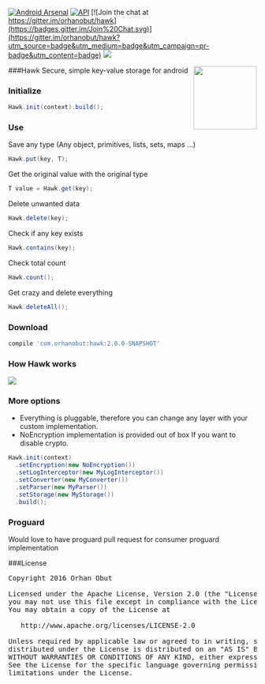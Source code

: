 [![Android Arsenal](https://img.shields.io/badge/Android%20Arsenal-Hawk-brightgreen.svg?style=flat)](https://android-arsenal.com/details/1/1568)      [![API](https://img.shields.io/badge/API-8%2B-brightgreen.svg?style=flat)](https://android-arsenal.com/api?level=8)   [![Join the chat at https://gitter.im/orhanobut/hawk](https://badges.gitter.im/Join%20Chat.svg)](https://gitter.im/orhanobut/hawk?utm_source=badge&utm_medium=badge&utm_campaign=pr-badge&utm_content=badge)  [![](https://img.shields.io/badge/AndroidWeekly-%23141-blue.svg)](http://androidweekly.net/issues/issue-141)

<img align='right' src='https://github.com/orhanobut/hawk/blob/master/art/hawk-logo.png' width='128' height='128'/>

###Hawk
Secure, simple key-value storage for android

### Initialize
```java
Hawk.init(context).build();
```
### Use
Save any type (Any object, primitives, lists, sets, maps ...)
```java
Hawk.put(key, T);
```
Get the original value with the original type
```java
T value = Hawk.get(key);
```
Delete unwanted data
```java
Hawk.delete(key);
```
Check if any key exists
```java
Hawk.contains(key);
```
Check total count
```java
Hawk.count();
```
Get crazy and delete everything
```java
Hawk.deleteAll();
```

### Download
```groovy
compile 'com.orhanobut:hawk:2.0.0-SNAPSHOT'
```

###  How Hawk works

<img src='https://github.com/orhanobut/hawk/blob/master/art/how-hawk-works.png'/>

### More options
- Everything is pluggable, therefore you can change any layer with your custom implementation.
- NoEncryption implementation is provided out of box If you want to disable crypto.
```java
Hawk.init(context)
  .setEncryption(new NoEncryption())
  .setLogInterceptor(new MyLogInterceptor())
  .setConverter(new MyConverter())
  .setParser(new MyParser())
  .setStorage(new MyStorage())
  .build();
```

### Proguard
Would love to have proguard pull request for consumer proguard implementation

###License
<pre>
Copyright 2016 Orhan Obut

Licensed under the Apache License, Version 2.0 (the "License");
you may not use this file except in compliance with the License.
You may obtain a copy of the License at

   http://www.apache.org/licenses/LICENSE-2.0

Unless required by applicable law or agreed to in writing, software
distributed under the License is distributed on an "AS IS" BASIS,
WITHOUT WARRANTIES OR CONDITIONS OF ANY KIND, either express or implied.
See the License for the specific language governing permissions and
limitations under the License.
</pre>

